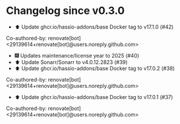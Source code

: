 # Changelog since v0.3.0
- ⬆️ Update ghcr.io/hassio-addons/base Docker tag to v17.1.0 (#42)

Co-authored-by: renovate[bot] <29139614+renovate[bot]@users.noreply.github.com> 
- 🎆 Updates maintenance/license year to 2025 (#40) 
- ⬆️ Update Sonarr/Sonarr to v4.0.12.2823 (#39) 
- ⬆️ Update ghcr.io/hassio-addons/base Docker tag to v17.0.2 (#38)

Co-authored-by: renovate[bot] <29139614+renovate[bot]@users.noreply.github.com> 
- ⬆️ Update ghcr.io/hassio-addons/base Docker tag to v17.0.1 (#37)

Co-authored-by: renovate[bot] <29139614+renovate[bot]@users.noreply.github.com> 
